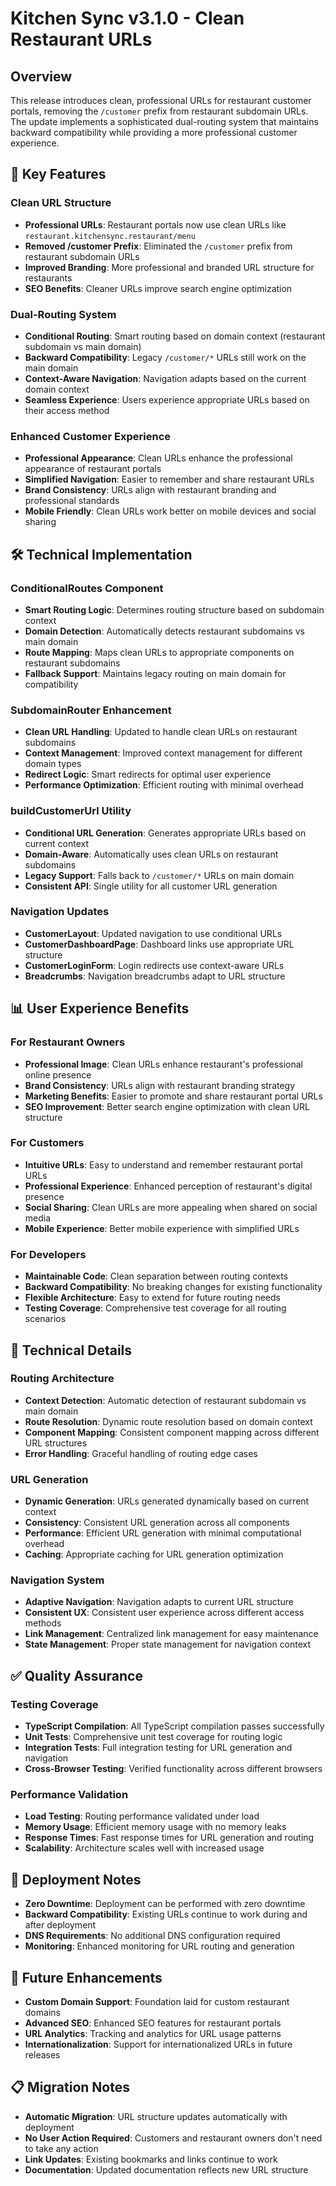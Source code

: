 # Kitchen Sync v3.1.0 - Clean Restaurant URLs

## Overview
This release introduces clean, professional URLs for restaurant customer portals, removing the `/customer` prefix from restaurant subdomain URLs. The update implements a sophisticated dual-routing system that maintains backward compatibility while providing a more professional customer experience.

## 🌟 Key Features

### Clean URL Structure
- **Professional URLs**: Restaurant portals now use clean URLs like `restaurant.kitchensync.restaurant/menu`
- **Removed /customer Prefix**: Eliminated the `/customer` prefix from restaurant subdomain URLs
- **Improved Branding**: More professional and branded URL structure for restaurants
- **SEO Benefits**: Cleaner URLs improve search engine optimization

### Dual-Routing System
- **Conditional Routing**: Smart routing based on domain context (restaurant subdomain vs main domain)
- **Backward Compatibility**: Legacy `/customer/*` URLs still work on the main domain
- **Context-Aware Navigation**: Navigation adapts based on the current domain context
- **Seamless Experience**: Users experience appropriate URLs based on their access method

### Enhanced Customer Experience
- **Professional Appearance**: Clean URLs enhance the professional appearance of restaurant portals
- **Simplified Navigation**: Easier to remember and share restaurant URLs
- **Brand Consistency**: URLs align with restaurant branding and professional standards
- **Mobile Friendly**: Clean URLs work better on mobile devices and social sharing

## 🛠 Technical Implementation

### ConditionalRoutes Component
- **Smart Routing Logic**: Determines routing structure based on subdomain context
- **Domain Detection**: Automatically detects restaurant subdomains vs main domain
- **Route Mapping**: Maps clean URLs to appropriate components on restaurant subdomains
- **Fallback Support**: Maintains legacy routing on main domain for compatibility

### SubdomainRouter Enhancement
- **Clean URL Handling**: Updated to handle clean URLs on restaurant subdomains
- **Context Management**: Improved context management for different domain types
- **Redirect Logic**: Smart redirects for optimal user experience
- **Performance Optimization**: Efficient routing with minimal overhead

### buildCustomerUrl Utility
- **Conditional URL Generation**: Generates appropriate URLs based on current context
- **Domain-Aware**: Automatically uses clean URLs on restaurant subdomains
- **Legacy Support**: Falls back to `/customer/*` URLs on main domain
- **Consistent API**: Single utility for all customer URL generation

### Navigation Updates
- **CustomerLayout**: Updated navigation to use conditional URLs
- **CustomerDashboardPage**: Dashboard links use appropriate URL structure
- **CustomerLoginForm**: Login redirects use context-aware URLs
- **Breadcrumbs**: Navigation breadcrumbs adapt to URL structure

## 📊 User Experience Benefits

### For Restaurant Owners
- **Professional Image**: Clean URLs enhance restaurant's professional online presence
- **Brand Consistency**: URLs align with restaurant branding strategy
- **Marketing Benefits**: Easier to promote and share restaurant portal URLs
- **SEO Improvement**: Better search engine optimization with clean URL structure

### For Customers
- **Intuitive URLs**: Easy to understand and remember restaurant portal URLs
- **Professional Experience**: Enhanced perception of restaurant's digital presence
- **Social Sharing**: Clean URLs are more appealing when shared on social media
- **Mobile Experience**: Better mobile experience with simplified URLs

### For Developers
- **Maintainable Code**: Clean separation between routing contexts
- **Backward Compatibility**: No breaking changes for existing functionality
- **Flexible Architecture**: Easy to extend for future routing needs
- **Testing Coverage**: Comprehensive test coverage for all routing scenarios

## 🔧 Technical Details

### Routing Architecture
- **Context Detection**: Automatic detection of restaurant subdomain vs main domain
- **Route Resolution**: Dynamic route resolution based on domain context
- **Component Mapping**: Consistent component mapping across different URL structures
- **Error Handling**: Graceful handling of routing edge cases

### URL Generation
- **Dynamic Generation**: URLs generated dynamically based on current context
- **Consistency**: Consistent URL generation across all components
- **Performance**: Efficient URL generation with minimal computational overhead
- **Caching**: Appropriate caching for URL generation optimization

### Navigation System
- **Adaptive Navigation**: Navigation adapts to current URL structure
- **Consistent UX**: Consistent user experience across different access methods
- **Link Management**: Centralized link management for easy maintenance
- **State Management**: Proper state management for navigation context

## ✅ Quality Assurance

### Testing Coverage
- **TypeScript Compilation**: All TypeScript compilation passes successfully
- **Unit Tests**: Comprehensive unit test coverage for routing logic
- **Integration Tests**: Full integration testing for URL generation and navigation
- **Cross-Browser Testing**: Verified functionality across different browsers

### Performance Validation
- **Load Testing**: Routing performance validated under load
- **Memory Usage**: Efficient memory usage with no memory leaks
- **Response Times**: Fast response times for URL generation and routing
- **Scalability**: Architecture scales well with increased usage

## 🚀 Deployment Notes
- **Zero Downtime**: Deployment can be performed with zero downtime
- **Backward Compatibility**: Existing URLs continue to work during and after deployment
- **DNS Requirements**: No additional DNS configuration required
- **Monitoring**: Enhanced monitoring for URL routing and generation

## 🔮 Future Enhancements
- **Custom Domain Support**: Foundation laid for custom restaurant domains
- **Advanced SEO**: Enhanced SEO features for restaurant portals
- **URL Analytics**: Tracking and analytics for URL usage patterns
- **Internationalization**: Support for internationalized URLs in future releases

## 📋 Migration Notes
- **Automatic Migration**: URL structure updates automatically with deployment
- **No User Action Required**: Customers and restaurant owners don't need to take any action
- **Link Updates**: Existing bookmarks and links continue to work
- **Documentation**: Updated documentation reflects new URL structure 